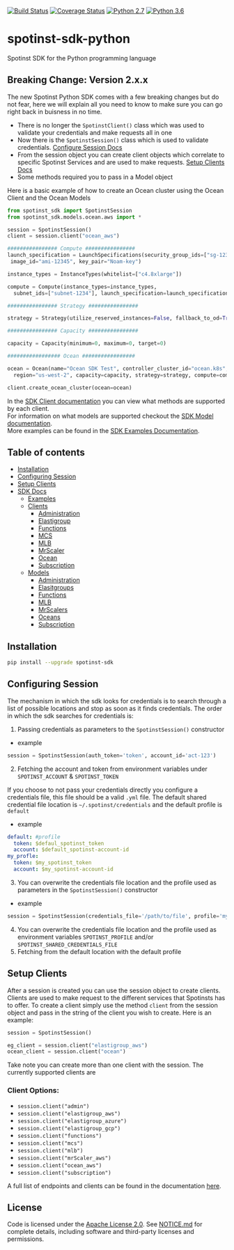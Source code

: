 [![Build Status](https://travis-ci.org/spotinst/spotinst-sdk-python.svg?branch=master)](https://travis-ci.org/spotinst/spotinst-sdk-python)
[![Coverage Status](https://coveralls.io/repos/github/spotinst/spotinst-sdk-python/badge.svg?branch=master)](https://coveralls.io/github/spotinst/spotinst-sdk-python?branch=master)
[![Python 2.7](https://img.shields.io/badge/python-2.7-blue.svg)](https://www.python.org/downloads/release/python-270/)
[![Python 3.6](https://img.shields.io/badge/python-3.6-blue.svg)](https://www.python.org/downloads/release/python-360/)

# spotinst-sdk-python
Spotinst SDK for the Python programming language

## Breaking Change: Version 2.x.x

The new Spotinst Python SDK comes with a few breaking changes but do not fear, here we will explain all you need to know to make sure you can go right back in buisness in no time. 

 * There is no longer the `SpotinstClient()` class which was used to validate your credentials and make requests all in one
 * Now there is the `SpotinstSession()` class which is used to validate credentials. [Configure Session Docs](#Configuring-Session)
 * From the session object you can create client objects which correlate to specific Spotinst Services and are used to make requests. [Setup Clients Docs](#Setup-Clients)
 * Some methods required you to pass in a Model object

Here is a basic example of how to create an Ocean cluster using the Ocean Client and the Ocean Models

```python
from spotinst_sdk import SpotinstSession
from spotinst_sdk.models.ocean.aws import *

session = SpotinstSession()
client = session.client("ocean_aws")

################ Compute ################
launch_specification = LaunchSpecifications(security_group_ids=["sg-12345"],
 image_id="ami-12345", key_pair="Noam-key")

instance_types = InstanceTypes(whitelist=["c4.8xlarge"])

compute = Compute(instance_types=instance_types, 
  subnet_ids=["subnet-1234"], launch_specification=launch_specification)

################ Strategy ################

strategy = Strategy(utilize_reserved_instances=False, fallback_to_od=True, spot_percentage=100)

################ Capacity ################

capacity = Capacity(minimum=0, maximum=0, target=0)

################# Ocean #################

ocean = Ocean(name="Ocean SDK Test", controller_cluster_id="ocean.k8s", 
  region="us-west-2", capacity=capacity, strategy=strategy, compute=compute)

client.create_ocean_cluster(ocean=ocean)
```

In the [SDK Client documentation](./docs/pydocmd/clients/) you can view what methods are supported by each client. <br>
For information on what models are supported checkout the [SDK Model documentation](./docs/pydocmd/models/). <br>
More examples can be found in the [SDK Examples Documentation](./docs/pydocmd/examples/). <br>

## Table of contents
<!--ts-->
   * [Installation](#installation)
   * [Configuring Session](#configuring-session)
   * [Setup Clients](#setup-clients)
   * [SDK Docs](./docs/pydocmd/)
     * [Examples](./docs/pydocmd/examples/)
     * [Clients](./docs/pydocmd/clients/)
       * [Administration](./docs/pydocmd/clients/admin/)
       * [Elastigroup](./docs/pydocmd/clients/elastigroup/)
       * [Functions](./docs/pydocmd/clients/functions/)
       * [MCS](./docs/pydocmd/clients/mcs/)
       * [MLB](./docs/pydocmd/clients/mlb/)
       * [MrScaler](./docs/pydocmd/clients/mrscaler/)
       * [Ocean](./docs/pydocmd/clients/ocean/)
       * [Subscription](./docs/pydocmd/clients/subscription/)
     * [Models](./docs/pydocmd/models/)
       * [Administration](./docs/pydocmd/models/admin.md)
       * [Elasitgroups](./docs/pydocmd/models/elastigroup/)
       * [Functions](./docs/pydocmd/models/functions.md)
       * [MLB](./docs/pydocmd/models/mlb.md)
       * [MrScalers](./docs/pydocmd/models/mrscaler/)
       * [Oceans](./docs/pydocmd/models/ocean/)
       * [Subscription](./docs/pydocmd/models/subscription.md)
<!--te-->

## Installation
```bash
pip install --upgrade spotinst-sdk
```

## Configuring Session
The mechanism in which the sdk looks for credentials is to search through a list of possible locations and stop as soon as it finds credentials. 
The order in which the sdk searches for credentials is:
  1. Passing credentials as parameters to the `SpotinstSession()` constructor
- example
```python
session = SpotinstSession(auth_token='token', account_id='act-123')
```

  2. Fetching the account and token from environment variables under `SPOTINST_ACCOUNT` & `SPOTINST_TOKEN`

If you choose to not pass your credentials directly you configure a credentials file, this file should be a valid `.yml` file.
The default shared credential file location is `~/.spotinst/credentials` and the default profile is `default`
- example
```yaml
default: #profile
  token: $defaul_spotinst_token
  account: $default_spotinst-account-id
my_profle:
  token: $my_spotinst_token
  account: $my_spotinst-account-id
```

  3. You can overwrite the credentials file location and the profile used as parameters in the `SpotinstSession()` constructor
- example
```python
session = SpotinstSession(credentials_file='/path/to/file', profile='my_profile')
```
  
  4. You can overwrite the credentials file location and the profile used as environment variables `SPOTINST_PROFILE` and/or `SPOTINST_SHARED_CREDENTIALS_FILE`
  5. Fetching from the default location with the default profile
  
## Setup Clients
After a session is created you can use the session object to create clients. Clients are used to make request to the different services that Spotinsts has to offer. To create a client simply use the method `client` from the session object and pass in the string of the client you wish to create. Here is an example:

```python
session = SpotinstSession()

eg_client = session.client("elastigroup_aws")
ocean_client = session.client("ocean")
```

Take note you can create more than one client with the session. The currently supported clients are

### Client Options:
 * `session.client("admin")`
 * `session.client("elastigroup_aws")`
 * `session.client("elastigroup_azure")`
 * `session.client("elastigroup_gcp")`
 * `session.client("functions")`
 * `session.client("mcs")`
 * `session.client("mlb")`
 * `session.client("mrScaler_aws")`
 * `session.client("ocean_aws")`
 * `session.client("subscription")`

A full list of endpoints and clients can be found in the documentation [here](./docs/pydocmd/clients/).

## License
Code is licensed under the [Apache License 2.0](LICENSE). See [NOTICE.md](NOTICE.md) for complete details, including software and third-party licenses and permissions.